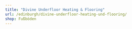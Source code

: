 ```yaml
---
title: "Divine Underfloor Heating & Flooring"
url: /edinburgh/divine-underfloor-heating-und-flooring/
shop: Fußböden
---
```

